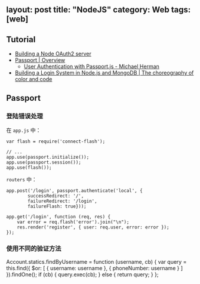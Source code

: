layout: post
title: "NodeJS"
category: Web
tags: [web]
--- 

## Tutorial

- [Building a Node OAuth2 server](http://blog.papersapp.com/oauth-server-in-node-js/)
- [Passport | Overview](http://passportjs.org/guide/)
	- [User Authentication with Passport.js - Michael Herman](http://mherman.org/blog/2013/11/11/user-authentication-with-passport-dot-js/#.U2uJwtySzv4)
- [Building a Login System in Node.js and MongoDB | The choreography of color and code](http://www.quietless.com/kitchen/building-a-login-system-in-node-js-and-mongodb/)

## Passport

### 登陆错误处理

在 `app.js` 中：

	var flash = require('connect-flash');

	// ...
	app.use(passport.initialize());
	app.use(passport.session());
	app.use(flash());

`routers` 中：

	app.post('/login', passport.authenticate('local', {
	        successRedirect: '/',
	        failureRedirect: '/login',
	        failureFlash: true}));

    app.get('/login', function (req, res) {
        var error = req.flash('error').join("\n");
        res.render('register', { user: req.user, error: error });
    });

### 使用不同的验证方法

Account.statics.findByUsername = function (username, cb) {
    var query = this.find({ $or: [ { username: username }, { phoneNumber: username } ] }).findOne();
    if (cb) {
        query.exec(cb);
    } else {
        return query;
    }
};